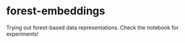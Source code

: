 # forest-embeddings
Trying out forest-based data representations. Check the notebook for experiments!
